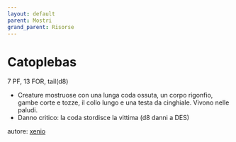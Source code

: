 ```yaml
---
layout: default
parent: Mostri
grand_parent: Risorse
---
```


# Catoplebas
7 PF, 13 FOR, tail(d8)  
- Creature mostruose con una lunga coda ossuta, un corpo rigonfio, gambe corte e tozze, il collo lungo e una testa da cinghiale. Vivono nelle paludi.
- Danno critico: la coda stordisce la vittima (d8 danni a DES)

autore: [xenio](https://xenioinabottle.blogspot.com)
